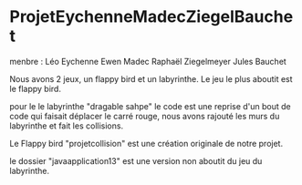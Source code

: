 # ProjetEychenneMadecZiegelBauchet
menbre : 
Léo Eychenne
Ewen Madec 
Raphaël Ziegelmeyer
Jules Bauchet

Nous avons 2 jeux, un flappy bird et un labyrinthe. Le jeu le plus aboutit est le flappy bird.

pour le le labyrinthe "dragable sahpe" le code est une reprise d'un bout de code qui faisait déplacer le carré rouge, nous avons rajouté les murs du labyrinthe et fait les collisions.

Le Flappy bird "projetcollision" est une création originale de notre projet.


le dossier "javaapplication13" est une version non aboutit du jeu du labyrinthe.
